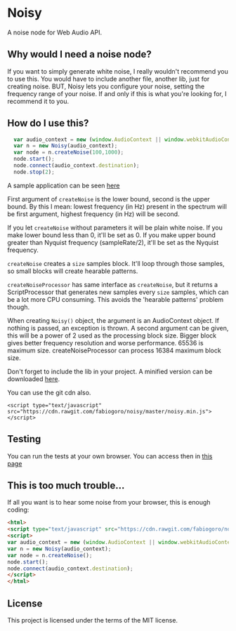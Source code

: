 # Noisy

A noise node for Web Audio API.

## Why would I need a noise node?

If you want to simply generate white noise, I really wouldn't recommend you to use this. 
You would have to include another file, another lib, just for creating noise. 
BUT, Noisy lets you configure your noise, setting the frequency range of your noise.
If and only if this is what you're looking for, I recommend it to you.

## How do I use this?

```javascript
  var audio_context = new (window.AudioContext || window.webkitAudioContext)();
  var n = new Noisy(audio_context); 
  var node = n.createNoise(100,1000);
  node.start(); 
  node.connect(audio_context.destination);
  node.stop(2);
```

A sample application can be seen [here](https://fabiogoro.github.io/noisy/sample)

First argument of `createNoise` is the lower bound, second is the upper bound.
By this I mean: lowest frequency (in Hz) present in the spectrum will be first argument, highest frequency (in Hz) will be second.

If you let `createNoise` without parameters it will be plain white noise.
If you make lower bound less than 0, it'll be set as 0.
If you make upper bound greater than Nyquist frequency (sampleRate/2), it'll be set as the Nyquist frequency.

`createNoise` creates a `size` samples block. It'll loop through those samples, so small blocks will create hearable patterns.

`createNoiseProcessor` has same interface as `createNoise`, but it returns a ScriptProcessor that generates new samples every `size` samples, which can be a lot more CPU consuming. This avoids the 'hearable patterns' problem though.

When creating `Noisy()` object, the argument is an AudioContext object. If nothing is passed, an exception is thrown.
A second argument can be given, this will be a power of 2 used as the processing block size. Bigger block gives better frequency resolution and worse performance. 65536 is maximum size. createNoiseProcessor can process 16384 maximum block size.

Don't forget to include the lib in your project. A minified version can be downloaded [here](https://raw.githubusercontent.com/fabiogoro/noisy/master/noisy.min.js).

You can use the git cdn also.

```
<script type="text/javascript" src="https://cdn.rawgit.com/fabiogoro/noisy/master/noisy.min.js"></script>
```

## Testing

You can run the tests at your own browser. You can access then in [this page](https://fabiogoro.github.io/noisy/test)

## This is too much trouble...

If all you want is to hear some noise from your browser, this is enough coding:

```html
<html>
<script type="text/javascript" src="https://cdn.rawgit.com/fabiogoro/noisy/master/noisy.min.js"></script>
<script>
var audio_context = new (window.AudioContext || window.webkitAudioContext)();
var n = new Noisy(audio_context);
var node = n.createNoise();
node.start();
node.connect(audio_context.destination);
</script>
</html>
```

## License

This project is licensed under the terms of the MIT license.
